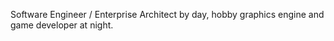 Software Engineer / Enterprise Architect by day, hobby graphics engine and game developer at night.
